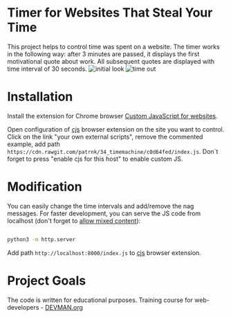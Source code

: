 # Timer for Websites That Steal Your Time

This project helps to control time was spent on a website. The timer works in the following way:
after 3 minutes are passed, it displays the first motivational quote about work.
All subsequent quotes are displayed with time interval of 30 seconds.
![initial look](https://i.imgur.com/YlVDQSZ.png)
![time out](https://i.imgur.com/S8U4KdL.png)

# Installation

Install the extension for Chrome browser [Custom JavaScript for websites](https://chrome.google.com/webstore/detail/custom-javascript-for-web/poakhlngfciodnhlhhgnaaelnpjljija).

Open configuration of [cjs](https://chrome.google.com/webstore/detail/custom-javascript-for-web/poakhlngfciodnhlhhgnaaelnpjljija) browser extension on the site you want to control.
Click on the link "your own external scripts", remove the commented example, add path `https://cdn.rawgit.com/patrnk/34_timemachine/c0d64fed/index.js`.
Don`t forget to press "enable cjs for this host" to enable custom JS.

# Modification

You can easily change the time intervals and add/remove the nag messages. For faster development, you can serve the JS code from localhost (don't forget to [allow mixed content](https://stackoverflow.com/questions/18321032/how-to-get-chrome-to-allow-mixed-content)):

```bash

python3 -m http.server
```

Add path `http://localhost:8000/index.js` to [cjs](https://chrome.google.com/webstore/detail/custom-javascript-for-web/poakhlngfciodnhlhhgnaaelnpjljija) browser extension.


# Project Goals

The code is written for educational purposes. Training course for web-developers - [DEVMAN.org](https://devman.org)
